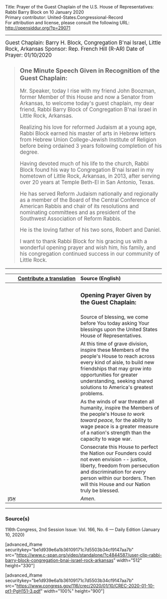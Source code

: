 <html>
<head></head>
<body>
Title: Prayer of the Guest Chaplain of the U.S. House of Representatives: Rabbi Barry Block on 10 January 2020<br />
Primary contributor: United-States.Congressional-Record<br />
For attribution and license, please consult the following URL: <a href="http://opensiddur.org/?p=29071">http://opensiddur.org/?p=29071</a>
<p />
<hr />

<div class="english" style="font-size:1.2em;">
Guest Chaplain: Barry H. Block, Congregation B'nai Israel, Little Rock, Arkansas
Sponsor: Rep. French Hill (R-AR)
Date of Prayer: 01/10/2020

<blockquote>
<h3>One Minute Speech Given in Recognition of the Guest Chaplain:</h3>

Mr. Speaker, today I rise with my friend John Boozman, former Member of this House and now a Senator from Arkansas, to welcome today's guest chaplain, my dear friend, Rabbi Barry Block of Congregation B'nai Israel in Little Rock, Arkansas.

Realizing his love for reformed Judaism at a young age, Rabbi Block earned his master of arts in Hebrew letters from Hebrew Union College-Jewish Institute of Religion before being ordained 3 years following completion of his degree.

Having devoted much of his life to the church, Rabbi Block found his way to Congregation B'nai Israel in my hometown of Little Rock, Arkansas, in 2013, after serving over 20 years at Temple Beth-El in San Antonio, Texas.

He has served Reform Judaism nationally and regionally as a member of the Board of the Central Conference of American Rabbis and chair of its resolutions and nominating committees and as president of the Southwest Association of Reform Rabbis.

He is the loving father of his two sons, Robert and Daniel.

I want to thank Rabbi Block for his gracing us with a wonderful opening prayer and wish him, his family, and his congregation continued success in our community of Little Rock.
</blockquote>
<!-- -->
</div>

<hr />

<table style="margin-left: auto;margin-right: auto;" class="draggable">
<thead><tr><th id="x" style="text-align: right;"><a href="/contributing/upload/">Contribute a translation</a></th><th style="text-align: left;">Source (English)</th></tr></thead>
<tbody>
<tr><td style="vertical-align:top;" width="46%">
<div class="liturgy"><span lang="he">

</span></div></td>
 
<td style="vertical-align:top;" width="53%">
<div class="english">
<h3>Opening Prayer Given by the Guest Chaplain:</h3>
</div></td></tr>

<tr><td style="vertical-align:top;" width="46%">
<div class="liturgy"><span lang="he">

</span></div></td>
 
<td style="vertical-align:top;" width="53%">
<div class="english">
Source of blessing, 
we come before You today 
asking Your blessings 
upon the United States House of Representatives.
</div></td></tr>


<tr><td style="vertical-align:top;" width="46%">
<div class="liturgy"><span lang="he">

</span></div></td>
 
<td style="vertical-align:top;" width="53%">
<div class="english">
At this time of grave division, 
inspire these Members of the people's House 
to reach across every kind of aisle, 
to build new friendships 
that may grow into opportunities 
for greater understanding, 
seeking shared solutions 
to America's greatest problems.
</div></td></tr>


<tr><td style="vertical-align:top;" width="46%">
<div class="liturgy"><span lang="he">

</span></div></td>
 
<td style="vertical-align:top;" width="53%">
<div class="english">
As the winds of war 
threaten all humanity, 
inspire the Members of the people's House 
<em>to work toward peace,</em>
for the ability to wage peace 
is a greater measure of a nation's strength 
than the capacity to wage war.
</div></td></tr>


<tr><td style="vertical-align:top;" width="46%">
<div class="liturgy"><span lang="he">

</span></div></td>
 
<td style="vertical-align:top;" width="53%">
<div class="english">
Consecrate this House 
to perfect the Nation
our Founders could not even envision --
justice, 
liberty, 
freedom from persecution and discrimination 
for <em>every</em> person 
within our borders. 
Then will this House 
and our Nation 
truly be blessed.
</div></td></tr>


<tr><td style="vertical-align:top;" width="46%">
<div class="liturgy"><span lang="he">
אָמֵן׃
</span></div></td>
 
<td style="vertical-align:top;" width="53%">
<div class="english">
<em>Amen</em>.
</div></td></tr>
</tbody></table>

<hr />

<h3>Source(s)</h3>

116th Congress, 2nd Session
Issue: Vol. 166, No. 6 — Daily Edition (January 10, 2020)

[advanced_iframe securitykey="be1d939e6a1b36109171c7d5503b34cf9147aa7b" src="https://www.c-span.org/video/standalone/?c4844587/user-clip-rabbi-barry-block-congregation-bnai-israel-rock-arkansas" width="512" height="330"]

[advanced_iframe securitykey="be1d939e6a1b36109171c7d5503b34cf9147aa7b" src="https://www.congress.gov/116/crec/2020/01/10/CREC-2020-01-10-pt1-PgH151-3.pdf" width="100%" height="900"]

</body>
</html>